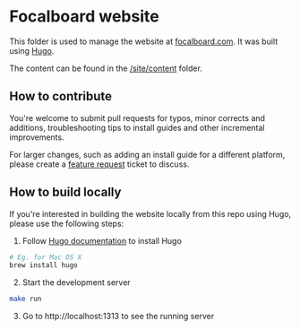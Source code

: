 # Focalboard website

This folder is used to manage the website at [focalboard.com](https://www.focalboard.com/). It was built using [Hugo](https://gohugo.io/).

The content can be found in the [/site/content](site/content) folder. 

## How to contribute 

You're welcome to submit pull requests for typos, minor corrects and additions, troubleshooting tips to install guides and other incremental improvements. 

For larger changes, such as adding an install guide for a different platform, please create a [feature request](https://github.com/mattermost/focalboard/issues/new?assignees=&labels=enhancement&template=enhancement.md&title=Feature+Request%3A+) ticket to discuss. 

## How to build locally 

If you're interested in building the website locally from this repo using Hugo, please use the following steps: 

1. Follow [Hugo documentation](https://gohugo.io/getting-started/installing/) to install Hugo

```bash
# Eg. for Mac OS X
brew install hugo
```


2. Start the development server

```bash
make run
```

3. Go to http://localhost:1313 to see the running server
